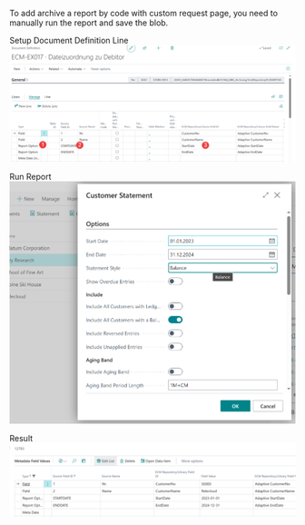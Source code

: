 To add archive a report by code with custom request page, you need to manually run the report and save the blob.

Setup Document Definition Line
![Setup Line](./Step1.png)

Run Report
![Run Report](./Step2.png)

Result
![Result](./Result.png)